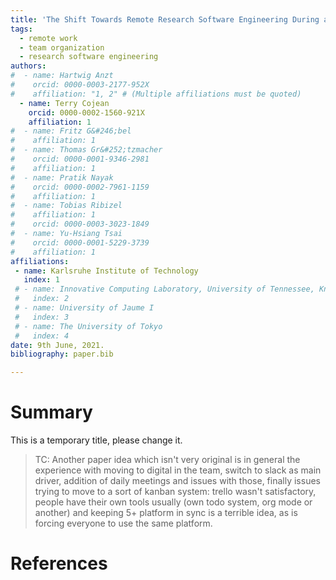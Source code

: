 ```yaml
---
title: 'The Shift Towards Remote Research Software Engineering During a Pandemic'
tags:
  - remote work
  - team organization
  - research software engineering
authors:
#  - name: Hartwig Anzt
#    orcid: 0000-0003-2177-952X
#    affiliation: "1, 2" # (Multiple affiliations must be quoted)
  - name: Terry Cojean
    orcid: 0000-0002-1560-921X
    affiliation: 1 
#  - name: Fritz G&#246;bel
#    affiliation: 1 
#  - name: Thomas Gr&#252;tzmacher
#    orcid: 0000-0001-9346-2981
#    affiliation: 1
#  - name: Pratik Nayak 
#    orcid: 0000-0002-7961-1159
#    affiliation: 1 
#  - name: Tobias Ribizel 
#    affiliation: 1 
#    orcid: 0000-0003-3023-1849
#  - name: Yu-Hsiang Tsai 
#    orcid: 0000-0001-5229-3739
#    affiliation: 1 
affiliations:
 - name: Karlsruhe Institute of Technology
   index: 1
 # - name: Innovative Computing Laboratory, University of Tennessee, Knoxville 
 #   index: 2
 # - name: University of Jaume I 
 #   index: 3
 # - name: The University of Tokyo 
 #   index: 4
date: 9th June, 2021.
bibliography: paper.bib

---
```


# Summary

This is a temporary title, please change it.

> TC: Another paper idea which isn't very original is in general the experience
> with moving to digital in the team, switch to slack as main driver, addition
> of daily meetings and issues with those, finally issues trying to move to a
> sort of kanban system: trello wasn't satisfactory, people have their own tools
> usually (own todo system, org mode or another) and keeping 5+ platform in sync
> is a terrible idea, as is forcing everyone to use the same platform.

# References
